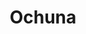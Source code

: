 ---
title : Ochuna
layout: negocio
slogan: Comida Mediterranea
web:
categoria: Restaurante
imagenes: ["/assets/img/directorio/ochuna-restaurante.webp"]
direccion: Blvd Benito Juarez 2701 Echeverria Rosarito 22710, Península de Baja California, México
estado: Baja California
municipio: Rosarito
codigo: 22710
latitude: 32.3490048
longitude: -117.0676394
telefono: 661 612 0027
cocina: mediterranea
rango: $$
facebook: https://www.facebook.com/OchunaRestaurante
instagram: https://www.instagram.com/ochunarestaurante/
whatsapp:
horariodeservicio: Lunes a Domingo de 1:00 PM a 10:00 PM
descripcion: Ven a disfrutar de nuestra cocina Mediterránea. En Rosarito desde el 2015. 
---